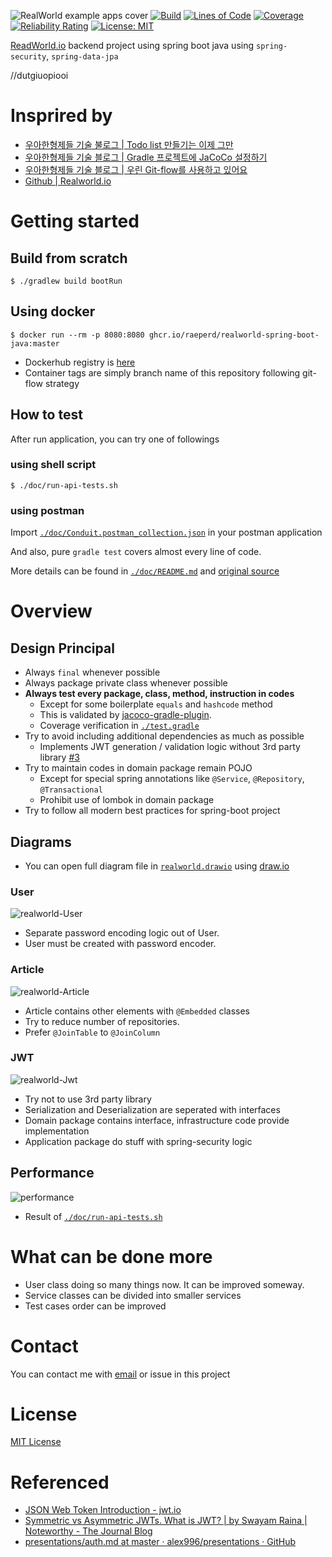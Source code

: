 
![RealWorld example apps cover](./doc/image/realworld-cover.png)
[![Build](https://github.com/raeperd/realworld-springboot-java/actions/workflows/build.yml/badge.svg)](https://github.com/raeperd/realworld-springboot-java/actions/workflows/build.yml)
[![Lines of Code](https://sonarcloud.io/api/project_badges/measure?project=raeperd_realworld-springboot-java&metric=ncloc)](https://sonarcloud.io/dashboard?id=raeperd_realworld-springboot-java)
[![Coverage](https://sonarcloud.io/api/project_badges/measure?project=raeperd_realworld-springboot-java&metric=coverage)](https://sonarcloud.io/dashboard?id=raeperd_realworld-springboot-java)
[![Reliability Rating](https://sonarcloud.io/api/project_badges/measure?project=raeperd_realworld-springboot-java&metric=reliability_rating)](https://sonarcloud.io/dashboard?id=raeperd_realworld-springboot-java)
[![License: MIT](https://img.shields.io/badge/License-MIT-yellow.svg)](https://opensource.org/licenses/MIT)

[ReadWorld.io](https://github.com/gothinkster/realworld) backend project using spring boot java using `spring-security`, `spring-data-jpa`

//dutgiuopiooi
# Insprired by

- [우아한형제들 기술 불로그 | Todo list 만들기는 이제 그만](https://woowabros.github.io/experience/2020/04/14/stop-making-todo-list.html)
- [우아한형제들 기술 블로그 | Gradle 프로젝트에 JaCoCo 설정하기](https://woowabros.github.io/experience/2020/02/02/jacoco-config-on-gradle-project.html)
- [우아한형제들 기술 블로그 | 우린 Git-flow를 사용하고 있어요](https://woowabros.github.io/experience/2017/10/30/baemin-mobile-git-branch-strategy.html)
- [Github | Realworld.io](https://github.com/gothinkster/realworld)


 # Getting started

 ## Build from scratch
 ``` shell
 $ ./gradlew build bootRun
 ```

 ## Using docker
 ``` shell
 $ docker run --rm -p 8080:8080 ghcr.io/raeperd/realworld-spring-boot-java:master
 ```

- Dockerhub registry is [here](https://hub.docker.com/repository/docker/raeperd/realworld-spring-boot-java)  
- Container tags are simply branch name of this repository following git-flow strategy



## How to test 

After run application, you can try one of followings

### using shell script

``` shell
$ ./doc/run-api-tests.sh
```

### using postman 

Import [`./doc/Conduit.postman_collection.json`](./doc/Conduit.postman_collection.json) in your postman application 



And also, pure `gradle test` covers almost every line of code.

More details can be found in [`./doc/README.md`](./doc/README.md) and  [original source](https://github.com/gothinkster/realworld/tree/master/spec)

# Overview

## Design Principal

- Always `final` whenever possible
- Always package private class whenever possible
- **Always test every package, class, method, instruction in codes**
  - Except for some boilerplate `equals` and `hashcode` method
  - This is validated by [jacoco-gradle-plugin](https://docs.gradle.org/current/userguide/jacoco_plugin.html).
  - Coverage verification in [`./test.gradle`](./test.gradle)
- Try to avoid including additional dependencies as much as possible
  - Implements JWT generation / validation logic without 3rd party library [#3](https://github.com/raeperd/realworld-springboot-java/issues/3)
- Try to maintain codes in domain package remain POJO
  - Except for special spring annotations like `@Service`, `@Repository`, `@Transactional`
  - Prohibit use of lombok in domain package
- Try to follow all modern best practices for spring-boot project
  
## Diagrams 

- You can open full diagram file in [`realworld.drawio`](./realworld.drawio) using [draw.io](https://app.diagrams.net/)

### User

![realworld-User](./doc/image/realworld-User.png)

- Separate password encoding logic out of User.
- User must be created with password encoder.

### Article

![realworld-Article](./doc/image/realworld-Article.png)

- Article contains other elements with `@Embedded` classes
- Try to reduce number of repositories.
- Prefer `@JoinTable` to `@JoinColumn`

### JWT 

![realworld-Jwt](./doc/image/realworld-Jwt.png)

- Try not to use 3rd party library
- Serialization and Deserialization are seperated with interfaces
- Domain package contains interface, infrastructure code provide implementation  
- Application package do stuff with spring-security logic

## Performance

![performance](./doc/image/performance.png)

- Result of [`./doc/run-api-tests.sh`](./doc/run-api-tests.sh)

# What can be done more

- User class doing so many things now. It can be improved someway.
- Service classes can be divided into smaller services
- Test cases order can be improved

# Contact

You can contact me with [email](raeperd117@gmail.com) or issue in this project

# License
[MIT License](./LICENSE)

# Referenced

- [JSON Web Token Introduction - jwt.io](https://jwt.io/introduction)  
- [Symmetric vs Asymmetric JWTs. What is JWT? | by Swayam Raina | Noteworthy - The Journal Blog](https://blog.usejournal.com/symmetric-vs-asymmetric-jwts-bd5d1a9567f6)
- [presentations/auth.md at master · alex996/presentations · GitHub](https://github.com/alex996/presentations/blob/master/auth.md)


